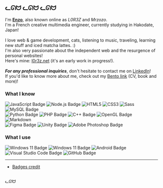 ## ᓚᘏᗢ ᓚᘏᗢ ᓚᘏᗢ
I'm **<ins>Enzo</ins>**, also known online as <i>L0R3Z</i> and <i>Mrzozo</i>.<br>
I'm a French creative multimedia engineer, currently studying in Hakodate, Japan!<br>
<br>
I love web & game development, cats, listening to music, traveling, learning new stuff and iced matcha lattes. :)<br>
I'm also very passionate about the independent web and the resurgence of personal websites!<br>
Here's mine: [l0r3z.net](https://l0r3z.net/home) (it's an early work in progress!).<br>
<br>
***For any professional inquiries***, don't hesitate to contact me on [LinkedIn](https://www.linkedin.com/in/enzo-bassot-1401691a3/)!<br>
If you'd like to know more about me, check out my [Bento link](https://bento.me/enzo-bassot) (CV, book and more)!

### What I know
![JavaScript Badge](https://img.shields.io/badge/JavaScript-F7DF1E?logo=javascript&logoColor=000&style=flat)
![Node.js Badge](https://img.shields.io/badge/Node.js-5FA04E?logo=nodedotjs&logoColor=fff&style=flat)
![HTML5](https://img.shields.io/badge/HTML5-E34F26?logo=html5&logoColor=fff&style=flat)
![CSS3](https://img.shields.io/badge/CSS3-1572B6?logo=css3&logoColor=fff&style=flat)
![Sass](https://img.shields.io/badge/Sass-C69?logo=sass&logoColor=fff&style=flat)
![MySQL Badge](https://img.shields.io/badge/MySQL-4479A1?logo=mysql&logoColor=fff&style=flat)
<br>
![Python Badge](https://img.shields.io/badge/Python-3776AB?logo=python&logoColor=fff&style=for-the-badge&style=flat)
![PHP Badge](https://img.shields.io/badge/PHP-777BB4?logo=php&logoColor=fff&style=flat)
![C++ Badge](https://img.shields.io/badge/C%2B%2B-00599C?logo=cplusplus&logoColor=fff&style=for-the-badge&style=flat)
![OpenGL Badge](https://img.shields.io/badge/OpenGL-5586A4?logo=opengl&logoColor=fff&style=for-the-badge&style=flat)
![Markdown](https://img.shields.io/badge/Markdown-000?logo=markdown&logoColor=fff&style=flat)
<br>
![Figma Badge](https://img.shields.io/badge/Figma-F24E1E?logo=figma&logoColor=fff&style=flat)
![Unity Badge](https://img.shields.io/badge/Unity-FFF?logo=unity&logoColor=000&style=for-the-badge&style=flat)
![Adobe Photoshop Badge](https://img.shields.io/badge/Adobe%20Photoshop-31A8FF?logo=adobephotoshop&logoColor=fff&style=flat)

### What I use
![Windows 11 Badge](https://img.shields.io/badge/Windows%2011-0078D4?logo=windows11&logoColor=fff&style=flat)
![Windows 11 Badge](https://img.shields.io/badge/Windows%2010-0078D4?logo=windows10&logoColor=fff&style=flat)
![Android Badge](https://img.shields.io/badge/Android-3DDC84?logo=android&logoColor=fff&style=flat)
![Visual Studio Code Badge](https://img.shields.io/badge/Visual%20Studio%20Code-007ACC?logo=visualstudiocode&logoColor=fff&style=flat)
![GitHub Badge](https://img.shields.io/badge/GitHub-181717?logo=github&logoColor=fff&style=for-the-badge&style=flat)

---
* [Badges credit](https://badges.pages.dev)
<br>
ᓚᘏᗢ
